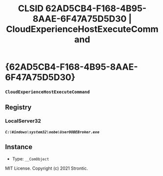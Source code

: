 ﻿---
title: "CLSID 62AD5CB4-F168-4B95-8AAE-6F47A75D5D30 | CloudExperienceHostExecuteCommand"
excerpt: What is COM-Object CLSID 62AD5CB4-F168-4B95-8AAE-6F47A75D5D30?
---

# {62AD5CB4-F168-4B95-8AAE-6F47A75D5D30}

### `CloudExperienceHostExecuteCommand`

## Registry


### LocalServer32

##### `C:\Windows\system32\oobe\UserOOBEBroker.exe`

## Instance

* Type: `__ComObject`

MIT License. Copyright (c) 2021 Strontic.


